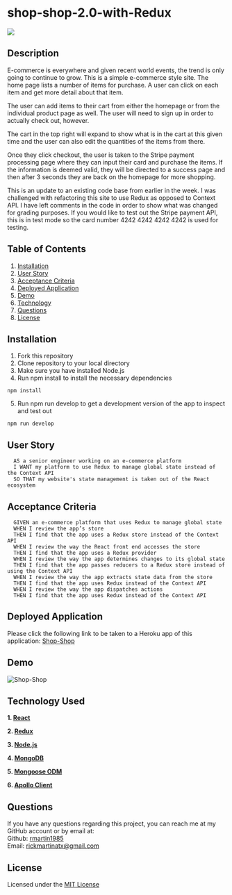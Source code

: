 # shop-shop-2.0-with-Redux

  ![](https://img.shields.io/badge/license-MIT-blue)

  ## Description
 E-commerce is everywhere and given recent world events, the trend is only going to continue to grow. This is a simple e-commerce style site. The home page lists a number of items for purchase. A user can click on each item and get more detail about that item. 

 The user can add items to their cart from either the homepage or from the individual product page as well. The user will need to sign up in order to actually check out, however. 

 The cart in the top right will expand to show what is in the cart at this given time and the user can also edit the quantities of the items from there. 

 Once they click checkout, the user is taken to the Stripe payment processing page where they can input their card and purchase the items. If the information is deemed valid, they will be directed to a success page and then after 3 seconds they are back on the homepage for more shopping.

 This is an update to an existing code base from earlier in the week. I was challenged with refactoring this site to use Redux as opposed to Context API. I have left comments in the code in order to show what was changed for grading purposes. If you would like to test out the Stripe payment API, this is in test mode so the card number 4242 4242 4242 4242 is used for testing. 

  ## Table of Contents
  1. [Installation](##installation)
  2. [User Story](#user-story)
  3. [Acceptance Criteria](#acceptance-criteria)
  4. [Deployed Application](#deployed-application)
  5. [Demo](#demo)
  6. [Technology](#technology)
  7. [Questions](#questions)
  8. [License](#license)
  

  ## Installation
  1. Fork this repository
  2. Clone repository to your local directory
  3. Make sure you have installed Node.js 
  4. Run npm install to install the necessary dependencies
  ```
  npm install
  ```
  5. Run npm run develop to get a development version of the app to inspect and test out
  ```
  npm run develop
  ```

  ## User Story
  ```
    AS a senior engineer working on an e-commerce platform
    I WANT my platform to use Redux to manage global state instead of the Context API
    SO THAT my website's state management is taken out of the React ecosystem 
  ```
  ## Acceptance Criteria
  ```
    GIVEN an e-commerce platform that uses Redux to manage global state
    WHEN I review the app’s store
    THEN I find that the app uses a Redux store instead of the Context API
    WHEN I review the way the React front end accesses the store
    THEN I find that the app uses a Redux provider
    WHEN I review the way the app determines changes to its global state
    THEN I find that the app passes reducers to a Redux store instead of using the Context API
    WHEN I review the way the app extracts state data from the store
    THEN I find that the app uses Redux instead of the Context API
    WHEN I review the way the app dispatches actions
    THEN I find that the app uses Redux instead of the Context API

  ```

  ## Deployed Application
  Please click the following link  to be taken to a Heroku app of this application: 
  [Shop-Shop](https://radiant-tundra-86540.herokuapp.com/)

  ## Demo 

  ![Shop-Shop](https://media.giphy.com/media/vVtLGTr1dMbhiPY4we/giphy.gif)


  ## Technology Used
  **1. [React](https://reactjs.org/)**

  **2. [Redux](https://redux.js.org/)**

  **3. [Node.js](https://nodejs.org/en/)**

  **4. [MongoDB](https://www.mongodb.com)**

  **5. [Mongoose ODM](https://mongoosejs.com/)**

  **6. [Apollo Client](https://www.apollographql.com/docs/react/)**

  ## Questions

  If you have any questions regarding this project, you can reach me at my GitHub account or by email at:
  <br />
  Github: [rmartin1985](https://github.com/rmartin1985)
  <br />
  Email: rickmartinatx@gmail.com

  ## License
  Licensed under the [MIT License](LICENSE)
